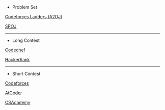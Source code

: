 - Problem Set

[Codeforces Ladders (A2OJ)](https://a2oj.com/ladders)

[SPOJ](https://www.spoj.com)

------------

- Long Contest

[Codechef](https://www.codechef.com)

[HackerRank](https://www.hackerrank.com/contests)

------------

- Short Contest

[Codeforces](://codeforces.com)

[AtCoder](https://atcoder.jp)

[CSAcademy](https://csacademy.com)
